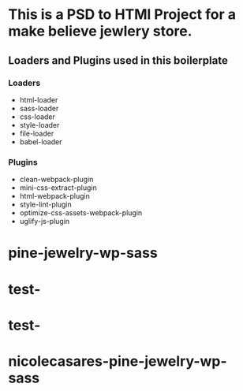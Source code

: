 # This is a PSD to HTMl Project for a make believe jewlery store.
 
## Loaders and Plugins used in this boilerplate

### Loaders
* html-loader
* sass-loader
* css-loader
* style-loader
* file-loader
* babel-loader

### Plugins
* clean-webpack-plugin
* mini-css-extract-plugin
* html-webpack-plugin
* style-lint-plugin
* optimize-css-assets-webpack-plugin
* uglify-js-plugin


# pine-jewelry-wp-sass
# test-
# test-
# nicolecasares-pine-jewelry-wp-sass
